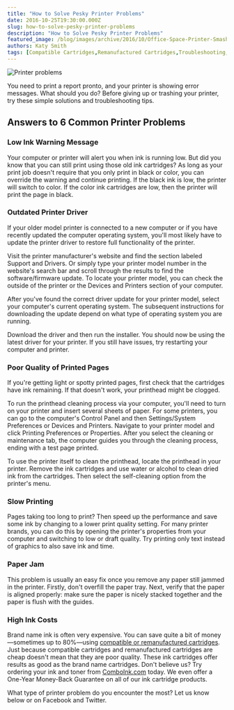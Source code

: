 ```yaml
---
title: "How to Solve Pesky Printer Problems"
date: 2016-10-25T19:30:00.000Z
slug: how-to-solve-pesky-printer-problems
description: "How to Solve Pesky Printer Problems"
featured_image: /blog/images/archive/2016/10/Office-Space-Printer-Smash-1.jpg
authors: Katy Smith
tags: [Compatible Cartridges,Remanufactured Cartridges,Troubleshooting,printhead,Printer Maintenance,Ink Cartridges]
---
```


![Printer problems](/blog/images/Office-Space-Printer-Smash.jpg "Scene from Office Space movie")

You need to print a report pronto, and your printer is showing error messages. What should you do? Before giving up or trashing your printer, try these simple solutions and troubleshooting tips. 

## Answers to 6 Common Printer Problems

### Low Ink Warning Message 

Your computer or printer will alert you when ink is running low. But did you know that you can still print using those old ink cartridges? As long as your print job doesn't require that you only print in black or color, you can override the warning and continue printing. If the black ink is low, the printer will switch to color. If the color ink cartridges are low, then the printer will print the page in black. 

### Outdated Printer Driver 

If your older model printer is connected to a new computer or if you have recently updated the computer operating system, you'll most likely have to update the printer driver to restore full functionality of the printer. 

Visit the printer manufacturer's website and find the section labeled Support and Drivers. Or simply type your printer model number in the website's search bar and scroll through the results to find the software/firmware update. To locate your printer model, you can check the outside of the printer or the Devices and Printers section of your computer. 

After you've found the correct driver update for your printer model, select your computer's current operating system. The subsequent instructions for downloading the update depend on what type of operating system you are running. 

Download the driver and then run the installer. You should now be using the latest driver for your printer. If you still have issues, try restarting your computer and printer. 

### Poor Quality of Printed Pages 

If you're getting light or spotty printed pages, first check that the cartridges have ink remaining. If that doesn't work, your printhead might be clogged. 

To run the printhead cleaning process via your computer, you'll need to turn on your printer and insert several sheets of paper. For some printers, you can go to the computer's Control Panel and then Settings/System Preferences or Devices and Printers. Navigate to your printer model and click Printing Preferences or Properties. After you select the cleaning or maintenance tab, the computer guides you through the cleaning process, ending with a test page printed. 

To use the printer itself to clean the printhead, locate the printhead in your printer. Remove the ink cartridges and use water or alcohol to clean dried ink from the cartridges. Then select the self-cleaning option from the printer's menu. 

### Slow Printing 

Pages taking too long to print? Then speed up the performance and save some ink by changing to a lower print quality setting. For many printer brands, you can do this by opening the printer's properties from your computer and switching to low or draft quality. Try printing only text instead of graphics to also save ink and time. 

###  Paper Jam 

This problem is usually an easy fix once you remove any paper still jammed in the printer. Firstly, don't overfill the paper tray. Next, verify that the paper is aligned properly: make sure the paper is nicely stacked together and the paper is flush with the guides. 

### High Ink Costs 

Brand name ink is often very expensive. You can save quite a bit of money—sometimes up to 80%—using [compatible or remanufactured cartridges](http://blog.comboink.local/how-remanufactured-cartridges-are-changing-the-printing-industry/). Just because compatible cartridges and remanufactured cartridges are cheap doesn't mean that they are poor quality. These ink cartridges offer results as good as the brand name cartridges. Don't believe us? Try ordering your ink and toner from [ComboInk.com](https://www.comboink.com/) today. We even offer a One-Year Money-Back Guarantee on all of our ink cartridge products. 

What type of printer problem do you encounter the most? Let us know below or on Facebook and Twitter.